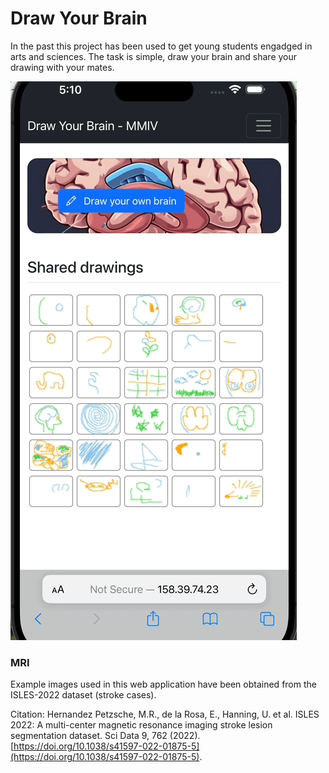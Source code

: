 # Draw Your Brain

In the past this project has been used to get young students engadged in arts and sciences. The task is simple, draw your brain and share your drawing with your mates.

![example](https://github.com/HaukeBartsch/Draw-Your-Brain/raw/main/images/playback.gif)

### MRI

Example images used in this web application have been obtained from the ISLES-2022 dataset (stroke cases).

Citation: Hernandez Petzsche, M.R., de la Rosa, E., Hanning, U. et al. ISLES 2022: A multi-center magnetic resonance imaging stroke lesion segmentation dataset. Sci Data 9, 762 (2022). [https://doi.org/10.1038/s41597-022-01875-5](https://doi.org/10.1038/s41597-022-01875-5).